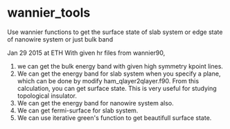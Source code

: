 # wannier_tools
Use wannier functions to get the surface state of slab system 
or edge state of nanowire system or just bulk band

Jan 29 2015 at ETH
With given hr files from wannier90, 
1. we can get the bulk energy band with given 
high symmetry kpoint lines. 
2. We can get the energy band for slab system when 
you specify a plane, which can be done by modify ham_qlayer2qlayer.f90. From 
this calculation, you can get surface state. This is very useful for studying
topological insulator. 
3. We can get the energy band for nanowire system also.
4. We can get fermi-surface for slab system. 
5. We can use iterative green's 
function to get beautifull surface state.


